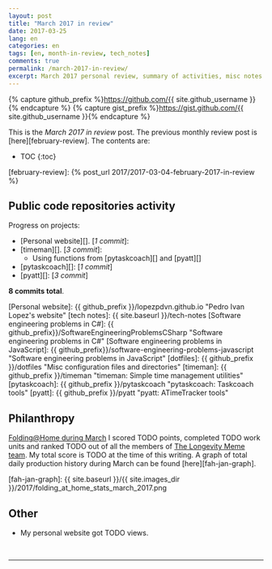 ```yaml
---
layout: post
title: "March 2017 in review"
date: 2017-03-25
lang: en
categories: en
tags: [en, month-in-review, tech_notes]
comments: true
permalink: /march-2017-in-review/
excerpt: March 2017 personal review, summary of activities, misc notes...
---
```


{% capture github_prefix %}https://github.com/{{ site.github_username }}{% endcapture %}
{% capture gist_prefix %}https://gist.github.com/{{ site.github_username }}{% endcapture %}

This is the *March 2017 in review* post. The previous monthly review post is
[here][february-review].  The contents are:

* TOC
{:toc}

[february-review]: {% post_url 2017/2017-03-04-february-2017-in-review %}

## Public code repositories activity ###################################

Progress on projects:

- [Personal website][]. [*1 commit*]:
- [timeman][]. [*3 commit*]:
  - Using functions from [pytaskcoach][] and [pyatt][]
- [pytaskcoach][]: [*1 commit*]
- [pyatt][]: [*3 commit*]

**8 commits total**.

[Personal website]: {{ github_prefix }}/lopezpdvn.github.io "Pedro Ivan Lopez's website"
[tech notes]: {{ site.baseurl }}/tech-notes
[Software engineering problems in C#]: {{ github_prefix}}/SoftwareEngineeringProblemsCSharp "Software engineering problems in C#"
[Software engineering problems in JavaScript]: {{ github_prefix}}/software-engineering-problems-javascript "Software engineering problems in JavaScript"
[dotfiles]: {{ github_prefix }}/dotfiles "Misc configuration files and directories"
[timeman]: {{ github_prefix }}/timeman "timeman: Simple time management utilities"
[pytaskcoach]: {{ github_prefix }}/pytaskcoach "pytaskcoach: Taskcoach tools"
[pyatt]: {{ github_prefix }}/pyatt "pyatt: ATimeTracker tools"

## Philanthropy #######################################################

[Folding@Home during March][fah-stats] I scored TODO points, completed TODO
work units and ranked TODO out of all the members of
[The Longevity Meme team][]. My total score is TODO at the time of this
writing.  A graph of total daily production history during March can be
found [here][fah-jan-graph].

[fah-stats]: http://folding.extremeoverclocking.com/user_summary.php?s=&u=648628 "dreilopz - User Summary - EXTREME Overclocking Folding @ Home Stats"
[The Longevity Meme team]: http://folding.extremeoverclocking.com/user_list.php?s=&t=32461 "The Longevity Meme Individual Users List"
[fah-jan-graph]: {{ site.baseurl }}/{{ site.images_dir }}/2017/folding_at_home_stats_march_2017.png

## Other ###############################################################

- My personal website got TODO views.

<br/>

---
